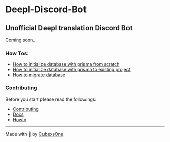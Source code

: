 # Deepl-Discord-Bot
## Unofficial Deepl translation Discord Bot

Coming soon...

### How Tos:
- [How to initialize database with prisma from scratch][how-to-initialize-database-with-prisma-from-scratch.md]
- [How to initialize database with prisma to existing project][how-to-initialize-database-with-prisma-to-existing-project]
- [How to migrate database][how-to-migrate-database.md]

### Contributing

Before you start please read the followings:

- [Contributing][contributing]
- [Docs][docs]
- [Howto][howto]

---
Made with 💙 by [CubexsOne][github]

<!-- General Links -->
[github]: https://github.com/CubexsOne

<!-- Requirements Links -->

<!-- File / Directory Links -->
[contributing]: ./CONTRIBUTING.md
[docs]: ./docs
[howto]: ./docs/howto/
[how-to-initialize-database-with-prisma-from-scratch.md]: ./docs/howto/how-to-initialize-database-with-prisma-from-scratch.md
[how-to-initialize-database-with-prisma-to-existing-project]: ./docs/howto/how-to-initialize-database-with-prisma-to-existing-project
[how-to-migrate-database.md]: ./docs/howto/how-to-migrate-database.md